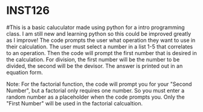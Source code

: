 # INST126
#This is a basic caluculator made using python for a intro programming class. I am still new and learning python so this could be improved greatly as I improve!
The code prompts the user what operation they want to use in their calculation. The user must select a number in a list 1-5 that correlates to an operation.
Then the code will prompt the first number that is desired in the calculation. For division, the first number will be the number to be divided, the second will be the devisor.
The answer is printed out in an equation form.

Note: For the factorial function, the code will prompt you for your "Second Number", but a factorial only requires one number. So you must enter a random number as a placeholder when the code prompts you. Only the "First Number" will be used in the factorial calcualtion.
